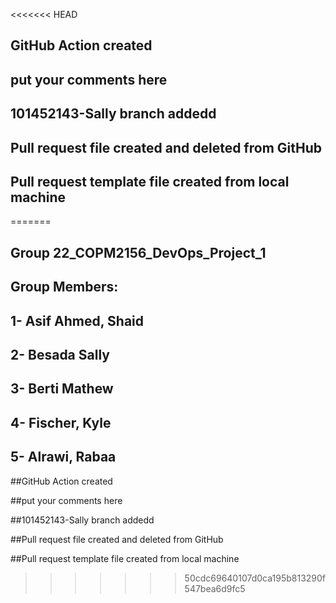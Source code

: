 <<<<<<< HEAD
## GitHub Action created
## put your comments here
## 101452143-Sally branch addedd
## Pull request file created and deleted from GitHub 
## Pull request template file created from local machine
=======
## Group 22_COPM2156_DevOps_Project_1
## Group Members:
## 1- Asif Ahmed, Shaid
## 2- Besada Sally
## 3- Berti Mathew
## 4- Fischer, Kyle
## 5- Alrawi, Rabaa

##GitHub Action created

##put your comments here

##101452143-Sally branch addedd

##Pull request file created and deleted from GitHub
 
##Pull request template file created from local machine
>>>>>>> 50cdc69640107d0ca195b813290f547bea6d9fc5

